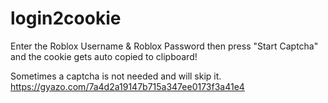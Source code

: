 # login2cookie

Enter the Roblox Username & Roblox Password then press "Start Captcha" and the cookie gets auto copied to clipboard!

Sometimes a captcha is not needed and will skip it.
https://gyazo.com/7a4d2a19147b715a347ee0173f3a41e4
